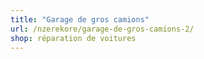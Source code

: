 ```yaml
---
title: "Garage de gros camions"
url: /nzerekore/garage-de-gros-camions-2/
shop: réparation de voitures
---
```

